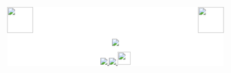 <div style="background: white ">
<!-- top left -->
<div>
    <img src="https://image.dbbqb.com/202208311546/f72a38030c5381ed3970a6ca9d6c7f75/NEmer" width="60" height="60"/> 
    <img src="https://image.dbbqb.com/202208311546/f72a38030c5381ed3970a6ca9d6c7f75/NEmer" width="60" height="60" align="right"/> 
</div>
<p align="center">
  <a href="https://github.com/diaoyuqiang">
    <img src="https://github-readme-stats.vercel.app/api?username=diaoyuqiang&show_icons=true&line_height=21&show_icons=true&theme=vue" />
  </a>
</p>

<p align="center">
  <a href="https://github.com/diaoyuqiang/Android-Notes">
    <img src="https://img.shields.io/badge/🔥%20Android-Notes-brightness.svg"
  </a>  
  <a href="https://github.com/diaoyuqiang">
    <img src="https://komarev.com/ghpvc/?username=dyq&color=blue" />
  </a>
  <a>
    <img src="https://media.giphy.com/media/WUlplcMpOCEmTGBtBW/giphy.gif" width="30">
  </a>  
</p>

